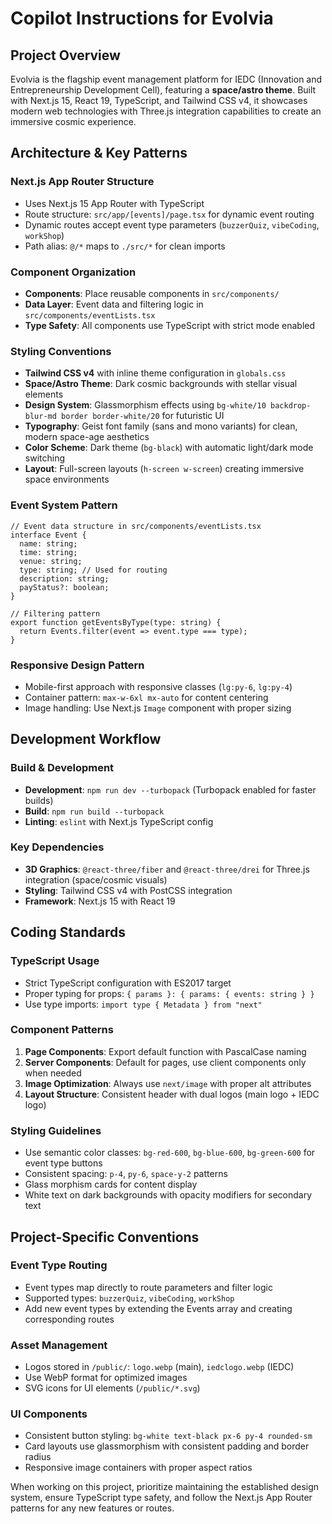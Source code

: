 # Copilot Instructions for Evolvia

## Project Overview
Evolvia is the flagship event management platform for IEDC (Innovation and Entrepreneurship Development Cell), featuring a **space/astro theme**. Built with Next.js 15, React 19, TypeScript, and Tailwind CSS v4, it showcases modern web technologies with Three.js integration capabilities to create an immersive cosmic experience.

## Architecture & Key Patterns

### Next.js App Router Structure
- Uses Next.js 15 App Router with TypeScript
- Route structure: `src/app/[events]/page.tsx` for dynamic event routing
- Dynamic routes accept event type parameters (`buzzerQuiz`, `vibeCoding`, `workShop`)
- Path alias: `@/*` maps to `./src/*` for clean imports

### Component Organization
- **Components**: Place reusable components in `src/components/`
- **Data Layer**: Event data and filtering logic in `src/components/eventLists.tsx`
- **Type Safety**: All components use TypeScript with strict mode enabled

### Styling Conventions
- **Tailwind CSS v4** with inline theme configuration in `globals.css`
- **Space/Astro Theme**: Dark cosmic backgrounds with stellar visual elements
- **Design System**: Glassmorphism effects using `bg-white/10 backdrop-blur-md border border-white/20` for futuristic UI
- **Typography**: Geist font family (sans and mono variants) for clean, modern space-age aesthetics
- **Color Scheme**: Dark theme (`bg-black`) with automatic light/dark mode switching
- **Layout**: Full-screen layouts (`h-screen w-screen`) creating immersive space environments

### Event System Pattern
```tsx
// Event data structure in src/components/eventLists.tsx
interface Event {
  name: string;
  time: string;
  venue: string;
  type: string; // Used for routing
  description: string;
  payStatus?: boolean;
}

// Filtering pattern
export function getEventsByType(type: string) {
  return Events.filter(event => event.type === type);
}
```

### Responsive Design Pattern
- Mobile-first approach with responsive classes (`lg:py-6`, `lg:py-4`)
- Container pattern: `max-w-6xl mx-auto` for content centering
- Image handling: Use Next.js `Image` component with proper sizing

## Development Workflow

### Build & Development
- **Development**: `npm run dev --turbopack` (Turbopack enabled for faster builds)
- **Build**: `npm run build --turbopack`
- **Linting**: `eslint` with Next.js TypeScript config

### Key Dependencies
- **3D Graphics**: `@react-three/fiber` and `@react-three/drei` for Three.js integration (space/cosmic visuals)
- **Styling**: Tailwind CSS v4 with PostCSS integration
- **Framework**: Next.js 15 with React 19

## Coding Standards

### TypeScript Usage
- Strict TypeScript configuration with ES2017 target
- Proper typing for props: `{ params }: { params: { events: string } }`
- Use type imports: `import type { Metadata } from "next"`

### Component Patterns
1. **Page Components**: Export default function with PascalCase naming
2. **Server Components**: Default for pages, use client components only when needed
3. **Image Optimization**: Always use `next/image` with proper alt attributes
4. **Layout Structure**: Consistent header with dual logos (main logo + IEDC logo)

### Styling Guidelines
- Use semantic color classes: `bg-red-600`, `bg-blue-600`, `bg-green-600` for event type buttons
- Consistent spacing: `p-4`, `py-6`, `space-y-2` patterns
- Glass morphism cards for content display
- White text on dark backgrounds with opacity modifiers for secondary text

## Project-Specific Conventions

### Event Type Routing
- Event types map directly to route parameters and filter logic
- Supported types: `buzzerQuiz`, `vibeCoding`, `workShop`
- Add new event types by extending the Events array and creating corresponding routes

### Asset Management
- Logos stored in `/public/`: `logo.webp` (main), `iedclogo.webp` (IEDC)
- Use WebP format for optimized images
- SVG icons for UI elements (`/public/*.svg`)

### UI Components
- Consistent button styling: `bg-white text-black px-6 py-4 rounded-sm`
- Card layouts use glassmorphism with consistent padding and border radius
- Responsive image containers with proper aspect ratios

When working on this project, prioritize maintaining the established design system, ensure TypeScript type safety, and follow the Next.js App Router patterns for any new features or routes.